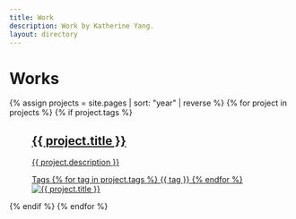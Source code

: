 ```yaml
---
title: Work
description: Work by Katherine Yang.
layout: directory
---
```


<h1 class="title">Works</h1>
<div class="work">
    {% assign projects = site.pages | sort: "year" | reverse %}
    {% for project in projects %}
        {% if project.tags %}
            <a href="{{ project.url }}" title="{{ project.title }}" class="project">
                <figure>
                    <figcaption>
                        <h2>{{ project.title }}</h2>
                        <p>{{ project.description }}</p>
                        <tr class="tags">
                            <th>Tags</th>
                            {% for tag in project.tags %}
                            <td>{{ tag }}</td>
                            {% endfor %}
                        </tr>
                    </figcaption>
                    <img src="{{ project.image }}" alt="{{ project.title }}">
                </figure>
            </a>
        {% endif %}
    {% endfor %}
</div>